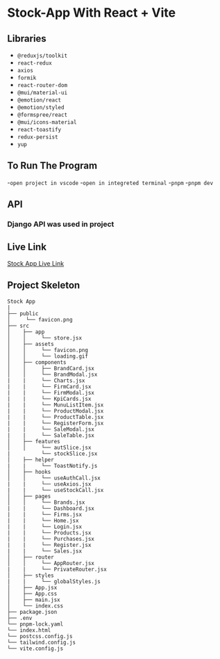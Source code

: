 # Stock-App With React + Vite

## Libraries
- `@reduxjs/toolkit`
- `react-redux`
- `axios`
- `formik`
- `react-router-dom`
- `@mui/material-ui`
- `@emotion/react`
- `@emotion/styled`
- `@formspree/react`
- `@mui/icons-material`
- `react-toastify`
- `redux-persist`
- `yup`

## To Run The Program
-`open project in vscode`
-`open in integreted terminal`
-`pnpm`
-`pnpm dev`

## API
<h3>Django API was used in project</h3>

## Live Link
<a href="https://redux-stock-app.vercel.app">Stock App Live Link</a>


## Project Skeleton

```
Stock App
|
├── public
│     └── favicon.png
├── src
│    ├── app
│    │     └── store.jsx
│    ├── assets
│    │     └── favicon.png
│    │     └── loading.gif
│    ├── components
│    │     ├── BrandCard.jsx
│    │     └── BrandModal.jsx
|    |     └── Charts.jsx
|    |     └── FirmCard.jsx
|    |     └── FirmModal.jsx
|    |     └── KpiCards.jsx
|    |     └── MunuListItem.jsx
|    |     └── ProductModal.jsx
|    |     └── ProductTable.jsx
|    |     └── RegisterForm.jsx
|    |     └── SaleModal.jsx
|    |     └── SaleTable.jsx
│    ├── features
│    │     └── autSlice.jsx
|          └── stockSlice.jsx
│    ├── helper
|    |     └── ToastNotify.js
│    ├── hooks
│    │     └── useAuthCall.jsx
|    |     └── useAxios.jsx
|    |     └── useStockCall.jsx
│    ├── pages
│    │     └── Brands.jsx
|    |     └── Dashboard.jsx
|    |     └── Firms.jsx
|    |     └── Home.jsx
|    |     └── Login.jsx
|    |     └── Products.jsx
|    |     └── Purchases.jsx
|    |     └── Register.jsx
|    |     └── Sales.jsx
│    ├── router
│    │     └── AppRouter.jsx
|    |     └── PrivateRouter.jsx
│    ├── styles
|    |     └── globalStyles.js
│    ├── App.jsx
│    ├── App.css
│    ├── main.jsx
│    └── index.css
├── package.json
├── .env
└── pnpm-lock.yaml
└── index.html
└── postcss.config.js
└── tailwind.config.js
└── vite.config.js
```



















